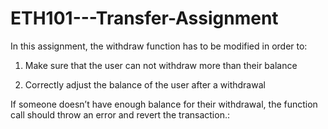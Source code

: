 # ETH101---Transfer-Assignment

In this assignment, the withdraw function has to be modified in order to:

1) Make sure that the user can not withdraw more than their balance

2) Correctly adjust the balance of the user after a withdrawal

If someone doesn’t have enough balance for their withdrawal, the function call should throw an error and revert the transaction.:
